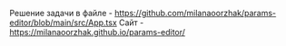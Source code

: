 Решение задачи в файле - https://github.com/milanaoorzhak/params-editor/blob/main/src/App.tsx
Сайт - https://milanaoorzhak.github.io/params-editor/
